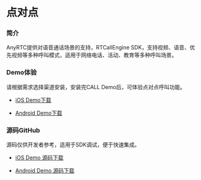 # 点对点

### 简介

AnyRTC提供对语音通话场景的支持，RTCallEngine SDK，支持视频、语音、优先视频等多种呼叫模式，适用于网络电话、活动、教育等多种呼叫场景。

### Demo体验

请根据需求选择渠道安装，安装完CALL Demo后，可体验点对点呼叫功能。

- [iOS Demo下载](https://fir.im/sbue)

- [Android Demo下载](https://www.pgyer.com/3blO)

### 源码GitHub

源码仅供开发者参考，适用于SDK调试，便于快速集成。

- [iOS Demo 源码下载](https://github.com/anyRTC/anyRTC-P2P-iOS)

- [Android Demo 源码下载](https://github.com/anyRTC/anyRTC-P2P-Android)
